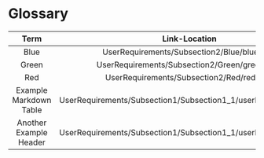 # Glossary

| Term                   | Link-Location                                                  | Anchor                  |
|:----------------------:|:--------------------------------------------------------------:|:-----------------------:|
| Blue                   | UserRequirements/Subsection2/Blue/blue.html                    | .                       |
| Green                  | UserRequirements/Subsection2/Green/green.html                  | .                       |
| Red                    | UserRequirements/Subsection2/Red/red.html                      | .                       |
| Example Markdown Table | UserRequirements/Subsection1/Subsection1_1/userReqsSub1_1.html | #example-markdown-table |
| Another Example Header | UserRequirements/Subsection1/Subsection1_1/userReqsSub1_1.html | #another-example-header |